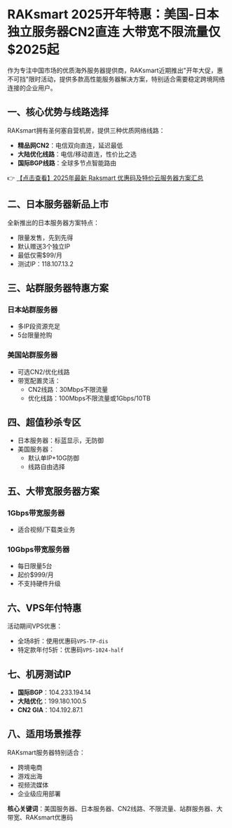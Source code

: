 # RAKsmart 2025开年特惠：美国-日本独立服务器CN2直连 大带宽不限流量仅$2025起

作为专注中国市场的优质海外服务器提供商，RAKsmart近期推出"开年大促，惠不可挡"限时活动，提供多款高性能服务器解决方案，特别适合需要稳定跨境网络连接的企业用户。

## 一、核心优势与线路选择
RAKsmart拥有圣何塞自营机房，提供三种优质网络线路：
- **精品网CN2**：电信双向直连，延迟最低
- **大陆优化线路**：电信/移动直连，性价比之选  
- **国际BGP线路**：全球多节点智能路由

👉 [【点击查看】2025年最新 Raksmart 优惠码及特价云服务器方案汇总](https://bit.ly/raksmart)

## 二、日本服务器新品上市
全新推出的日本服务器方案特点：
- 限量发售，先到先得
- 默认赠送3个独立IP
- 最低仅需$99/月
- 测试IP：118.107.13.2

## 三、站群服务器特惠方案
### 日本站群服务器
- 多IP段资源充足
- 5台限量抢购

### 美国站群服务器
- 可选CN2/优化线路
- 带宽配置灵活：
  - CN2线路：30Mbps不限流量
  - 优化线路：100Mbps不限流量或1Gbps/10TB

## 四、超值秒杀专区
- 日本服务器：标蓝显示，无防御
- 美国服务器：
  - 默认单IP+10G防御
  - 线路自由选择

## 五、大带宽服务器方案
### 1Gbps带宽服务器
- 适合视频/下载类业务

### 10Gbps带宽服务器
- 每日限量5台
- 起价$999/月
- 不支持硬件升级

## 六、VPS年付特惠
活动期间VPS优惠：
- 全场8折：使用优惠码`VPS-TP-dis`
- 特定款年付5折：优惠码`VPS-1024-half`

## 七、机房测试IP
- **国际BGP**：104.233.194.14
- **大陆优化**：199.180.100.5  
- **CN2 GIA**：104.192.87.1

## 八、适用场景推荐
RAKsmart服务器特别适合：
- 跨境电商
- 游戏出海
- 视频流媒体
- 企业级应用部署

**核心关键词**：美国服务器、日本服务器、CN2线路、不限流量、站群服务器、大带宽、RAKsmart优惠码